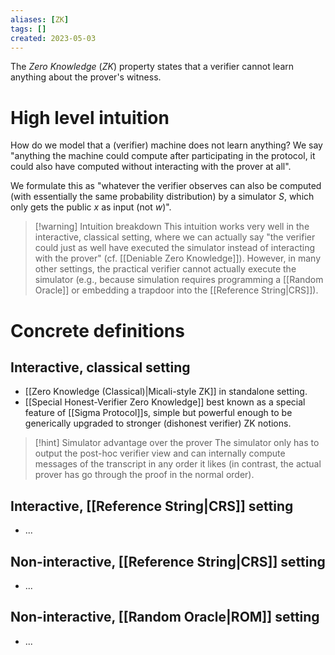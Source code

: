 ```yaml
---
aliases: [ZK]
tags: []
created: 2023-05-03
---
```


The *Zero Knowledge* (*ZK*) property states that a verifier cannot learn anything about the prover's witness.

# High level intuition
How do we model that a (verifier) machine does not learn anything? We say "anything the machine could compute after participating in the protocol, it could also have computed without interacting with the prover at all".

We formulate this as "whatever the verifier observes can also be computed (with essentially the same probability distribution) by a simulator $S$, which only gets the public $x$ as input (not $w$)".

> [!warning] Intuition breakdown
> This intuition works very well in the interactive, classical setting, where we can actually say "the verifier could just as well have executed the simulator instead of interacting with the prover" (cf. [[Deniable Zero Knowledge]]). However, in many other settings, the practical verifier cannot actually execute the simulator (e.g., because simulation requires programming a [[Random Oracle]] or embedding a trapdoor into the [[Reference String|CRS]]).

# Concrete definitions
## Interactive, classical setting
- [[Zero Knowledge (Classical)|Micali-style ZK]] in standalone setting.
- [[Special Honest-Verifier Zero Knowledge]] best known as a special feature of [[Sigma Protocol]]s, simple but powerful enough to be generically upgraded to stronger (dishonest verifier) ZK notions.

> [!hint] Simulator advantage over the prover
> The simulator only has to output the post-hoc verifier view and can internally compute messages of the transcript in any order it likes (in contrast, the actual prover has go through the proof in the normal order). 

## Interactive, [[Reference String|CRS]] setting
- ...

## Non-interactive, [[Reference String|CRS]] setting
- ...

## Non-interactive, [[Random Oracle|ROM]] setting
- ...